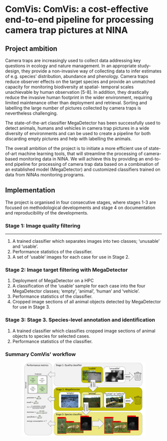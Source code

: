 # ComVis: ComVis: a cost-effective end-to-end pipeline for processing camera trap pictures at NINA

## Project ambition

Camera traps are increasingly used to collect data addressing key questions in ecology and nature
management. In an appropriate study-design, they provide a non-invasive way of collecting data to infer
estimates of e.g. species’ distribution, abundance and phenology. Camera traps reduce observer
effects on the target species and provide an unmatched capacity for monitoring biodiversity at spatial-
temporal scales unachievable by human observation [5-8]. In addition, they drastically reduce the invasive
human footprint in the wider environment, requiring limited maintenance other than deployment and
retrieval. Sorting and labelling the large number of pictures collected by camera traps is nevertheless
challenging.

The state-of-the-art classifier MegaDetector has been successfully used to detect animals, humans and vehicles in camera trap pictures in a wide diversity of environments and can be used to create a pipeline for both discarding empty pictures and help with labelling the animals.

The overall ambition of the project is to initiate a more efficient use of state-of-art machine learning tools,
that will streamline the processing of camera-based monitoring data in NINA. We will achieve this by
providing an end-to-end pipeline for processing of camera trap data based on a combination of an established
model (MegaDetector) and customized classifiers trained on data from NINAs monitoring programs.


## Implementation

The project is organised in four consecutive stages, where stages 1-3 are focused on methodological developments and stage 4 on documentation and reproducibility of the developments.

### Stage 1: Image quality filtering
---

1. A trained classifier which separates images into two classes;
‘unusable’ and ‘usable’.
2. Performance statistics of the classifier.
3. A set of ‘usable’ images for each case for use in Stage 2.

### Stage 2: Image target filtering with MegaDetector

1. Deployment of MegaDetector on a HPC
2. A classification of the ‘usable’ sample for each case into the
four MegaDetector classes; ‘empty’, ‘animal’, ‘human’ and
‘vehicle’.
3. Performance statistics of the classifier.
4. Cropped image sections of all animal objects detected by
MegaDetector for use in Stage 3.

### Stage 3: Stage 3. Species-level annotation and identification

1. A trained classifier which classifies cropped image sections of
animal objects to species for selected cases.
2. Performance statistics of the classifier.

### Summary ComVis' workflow

<p align="center"><img src="Docs/comvis-workflow.png" alt="figure" width="400"/></p>
